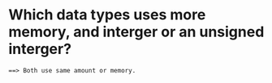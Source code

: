 # Which data types uses more memory, and interger or an unsigned interger?

    ==> Both use same amount or memory.
